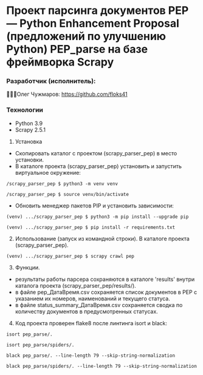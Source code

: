 # Проект парсинга документов PEP — Python Enhancement Proposal (предложений по улучшению Python) PEP_parse на базе фреймворка Scrapy

### Разработчик (исполнитель):

👨🏼‍💻Олег Чужмаров: https://github.com/floks41

### Технологии
- Python 3.9
- Scrapy 2.5.1

1. Установка
- Скопировать каталог с проектом (scrapy_parser_pep) в место установки.
- В каталоге проекта (scrapy_parser_pep) установить и запустить виртуальное окружение:
```
/scrapy_parser_pep $ python3 -m venv venv
```
```
/scrapy_parser_pep $ source venv/bin/activate
```
- Обновить менеджер пакетов PIP и установить зависимости:
```
(venv) .../scrapy_parser_pep $ python3 -m pip install --upgrade pip
```
```
(venv) .../scrapy_parser_pep $ pip install -r requirements.txt
```

2. Использование (запуск из командной строки). В каталоге проекта (scrapy_parser_pep).
```
(venv) .../scrapy_parser_pep $ scrapy crawl pep
```
3. Функции.
- результаты работы парсера сохраняются в каталоге 'results' внутри каталога проекта (scrapy_parser_pep/results/).
- в файле pep_ДатаВремя.csv сохраняется список документов в PEP с указанием их номеров, наименований и текущего статуса.
- в файле status_summary_ДатаВремя.csv сохраняется сводка по количеству документов в предусмотренных статусах.

4. Код проекта проверен flake8 после линтинга isort и black:

```
isort pep_parse/.
```
```
isort pep_parse/spiders/.
```
```
black pep_parse/. --line-length 79 --skip-string-normalization
```
```
black pep_parse/spiders/. --line-length 79 --skip-string-normalization
```